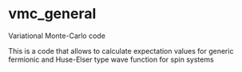 vmc_general
===========

Variational Monte-Carlo code

This is a code that allows to calculate expectation values for generic fermionic and Huse-Elser type wave function for spin systems


